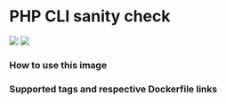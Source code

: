 # PHP CLI sanity check
[![](https://images.microbadger.com/badges/image/antonchernik/php-cli-sanity-check.svg)](https://microbadger.com/images/antonchernik/php-cli-sanity-check)
[![](https://images.microbadger.com/badges/version/antonchernik/php-cli-sanity-check.svg)](https://microbadger.com/images/antonchernik/php-cli-sanity-check)
### How to use this image

### Supported tags and respective Dockerfile links
<br/>